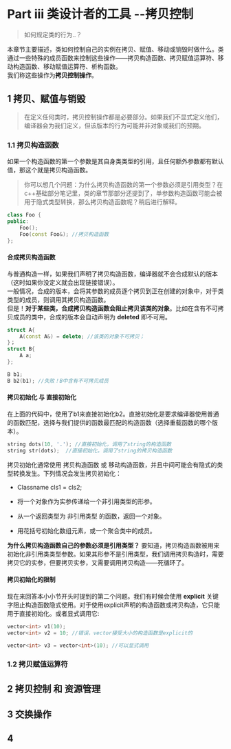 # Part iii 类设计者的工具 --拷贝控制

>如何规定类的行为..？

本章节主要描述，类如何控制自己的实例在拷贝、赋值、移动或销毁时做什么。类通过一些特殊的成员函数来控制这些操作——拷贝构造函数、拷贝赋值运算符、移动构造函数、移动赋值运算符、析构函数。  
我们称这些操作为**拷贝控制操作**。

## 1 拷贝、赋值与销毁

>在定义任何类时，拷贝控制操作都是必要部分。如果我们不显式定义他们，编译器会为我们定义，但该版本的行为可能并非对象或我们的预期。

### 1.1 拷贝构造函数

如果一个构造函数的第一个参数是其自身类类型的引用，且任何额外参数都有默认值，那这个就是拷贝构造函数。

>你可以想几个问题：为什么拷贝构造函数的第一个参数必须是引用类型？在c++基础部分笔记里，类的章节那部分还提到了，单参数构造函数可能会被用于隐式类型转换，那么拷贝构造函数呢？稍后进行解释。

```cpp
class Foo {
public:
    Foo();
    Foo(const Foo&); //拷贝构造函数
};
```

#### 合成拷贝构造函数

与普通构造一样，如果我们声明了拷贝构造函数，编译器就不会合成默认的版本（这时如果你没定义就会出现链接错误）。  
一般情况，合成的版本，会将其参数的成员逐个拷贝到正在创建的对象中，对于类类型的成员，则调用其拷贝构造函数。  
但是！**对于某些类，合成拷贝构造函数会阻止拷贝该类的对象**。比如在含有不可拷贝成员的类中，合成的版本会自动声明为 **deleted** 即不可用。

```cpp
struct A{
    A(const A&) = delete; //该类的对象不可拷贝；
}；
struct B{
    A a;
};

B b1;
B b2(b1); //失败！B中含有不可拷贝成员
```

#### 拷贝初始化 与 直接初始化

在上面的代码中，使用了b1来直接初始化b2。直接初始化是要求编译器使用普通的函数匹配，选择与我们提供的函数最匹配的构造函数（选择重载函数的哪个版本）。

```cpp
string dots(10, '.'); //直接初始化，调用了string的构造函数
string str(dots);  //直接初始化，调用了string的拷贝构造函数
```

拷贝初始化通常使用 拷贝构造函数 或 移动构造函数，并且中间可能会有隐式的类型转换发生。下列情况会发生拷贝初始化：

+ Classname cls1 = cls2;

+ 将一个对象作为实参传递给一个非引用类型的形参。
+ 从一个返回类型为 非引用类型 的函数，返回一个对象。
+ 用花括号初始化数组元素，或一个聚合类中的成员。

**为什么拷贝构造函数自己的参数必须是引用类型？** 要知道，拷贝构造函数被用来初始化非引用类类型参数。如果其形参不是引用类型，我们调用拷贝构造时，需要拷贝它的实参，但要拷贝实参，又需要调用拷贝构造——死循环了。

#### 拷贝初始化的限制

现在来回答本小小节开头时提到的第二个问题。我们有时候会使用 **explicit** 关键字阻止构造函数隐式使用。对于使用explicit声明的构造函数或拷贝构造，它只能用于直接初始化。或者显式调用它:

```cpp
vector<int> v1(10); 
vector<int> v2 = 10; //错误，vector接受大小的构造函数是explicit的

vector<int> v3 = vector<int>(10); //可以显式调用
```

### 1.2 拷贝赋值运算符




## 2 拷贝控制 和 资源管理  



## 3 交换操作



## 4 
